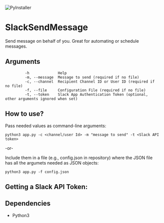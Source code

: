 ![PyInstaller](https://github.com/lcintron/SlackSendMessage/workflows/PyInstaller/badge.svg)
# SlackSendMessage
Send message on behalf of you. Great for automating or schedule messages.
## Arguments
```Arguments:
         -h             Help
         -m, --message  Message to send (required if no file)
         -c, --channel  Recipient Channel ID or User ID (required if no file)
         -f, --file     Configuration File (required if no file)
         -t, --token    Slack App Authentication Token (optional, other arguments ignored when set)
```         
## How to use?
  Pass needed values as command-line arguments:
  
  ```python3 app.py -c <channel/user Id> -m "message to send" -t <Slack API token>```
  
  -or-
  
  Include them in a file (e.g., config.json in repository) where the JSON file has all the argumets needed as JSON objects:
  
  ```python3 app.py -f config.json```
  

## Getting a Slack API Token:
<Instructions in Progress>
  
## Dependencies
  - Python3
